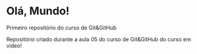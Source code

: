 # Olá, Mundo!
 Primeiro repositório do curso de Git&GitHub

Repositório criado durante a aula 05 do curso de Git&GitHub do curso em vídeo!